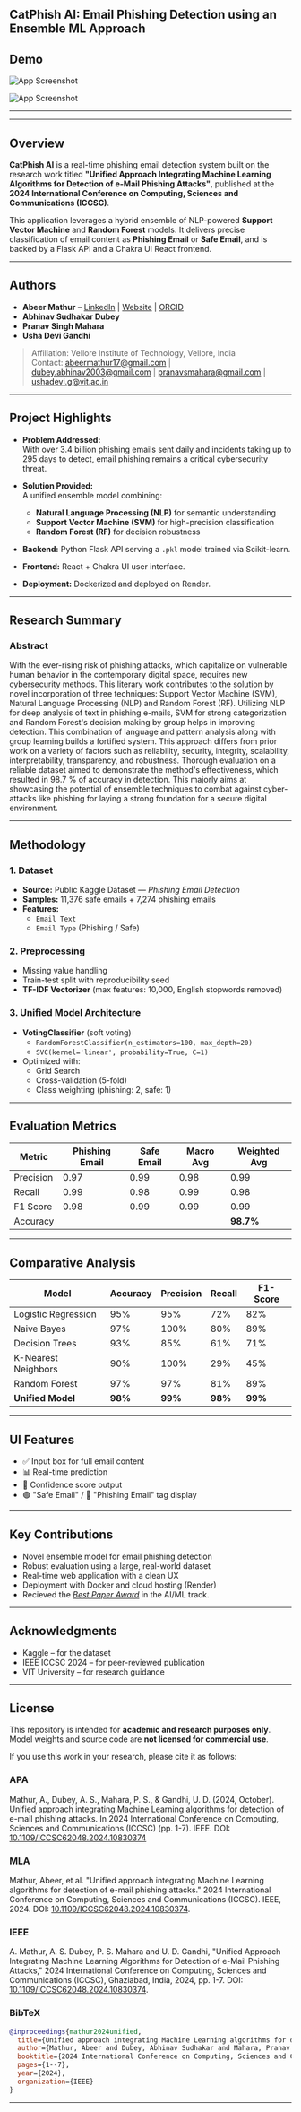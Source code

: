 ## CatPhish AI: Email Phishing Detection using an Ensemble ML Approach

## Demo

![App Screenshot](Assets/emailphishing0.png)  

![App Screenshot](Assets/emailphishing1.png) 

---

---

## Overview

**CatPhish AI** is a real-time phishing email detection system built on the research work titled **"Unified Approach Integrating Machine Learning Algorithms for Detection of e-Mail Phishing Attacks"**, published at the **2024 International Conference on Computing, Sciences and Communications (ICCSC)**.

This application leverages a hybrid ensemble of NLP-powered **Support Vector Machine** and **Random Forest** models. It delivers precise classification of email content as **Phishing Email** or **Safe Email**, and is backed by a Flask API and a Chakra UI React frontend.

---

## Authors

- **Abeer Mathur** – [LinkedIn](https://in.linkedin.com/in/abeermathur) | [Website](https://abeermathur.in) | [ORCID](https://orcid.org/0009-0004-3129-0749)
- **Abhinav Sudhakar Dubey**
- **Pranav Singh Mahara**
- **Usha Devi Gandhi**

> Affiliation: Vellore Institute of Technology, Vellore, India  
> Contact: abeermathur17@gmail.com | dubey.abhinav2003@gmail.com | pranavsmahara@gmail.com | ushadevi.g@vit.ac.in

---

## Project Highlights

- **Problem Addressed:**  
  With over 3.4 billion phishing emails sent daily and incidents taking up to 295 days to detect, email phishing remains a critical cybersecurity threat.

- **Solution Provided:**  
  A unified ensemble model combining:
  - **Natural Language Processing (NLP)** for semantic understanding
  - **Support Vector Machine (SVM)** for high-precision classification
  - **Random Forest (RF)** for decision robustness

- **Backend:** Python Flask API serving a `.pkl` model trained via Scikit-learn.
- **Frontend:** React + Chakra UI user interface.
- **Deployment:** Dockerized and deployed on Render.

---

## Research Summary

### Abstract
With the ever-rising risk of phishing attacks, which capitalize on vulnerable human behavior in the contemporary digital space, requires new cybersecurity methods. This literary work contributes to the solution by novel incorporation of three techniques: Support Vector Machine (SVM), Natural Language Processing (NLP) and Random Forest (RF). Utilizing NLP for deep analysis of text in phishing e-mails, SVM for strong categorization and Random Forest's decision making by group helps in improving detection. This combination of language and pattern analysis along with group learning builds a fortified system. This approach differs from prior work on a variety of factors such as reliability, security, integrity, scalability, interpretability, transparency, and robustness. Thorough evaluation on a reliable dataset aimed to demonstrate the method's effectiveness, which resulted in 98.7 % of accuracy in detection. This majorly aims at showcasing the potential of ensemble techniques to combat against cyber-attacks like phishing for laying a strong foundation for a secure digital environment.

---

## Methodology

### 1. Dataset

- **Source:** Public Kaggle Dataset — *Phishing Email Detection*
- **Samples:** 11,376 safe emails + 7,274 phishing emails
- **Features:** 
  - `Email Text`
  - `Email Type` (Phishing / Safe)

### 2. Preprocessing

- Missing value handling
- Train-test split with reproducibility seed
- **TF-IDF Vectorizer** (max features: 10,000, English stopwords removed)

### 3. Unified Model Architecture

- **VotingClassifier** (soft voting)
  - `RandomForestClassifier(n_estimators=100, max_depth=20)`
  - `SVC(kernel='linear', probability=True, C=1)`
- Optimized with:
  - Grid Search
  - Cross-validation (5-fold)
  - Class weighting (phishing: 2, safe: 1)

---

## Evaluation Metrics

| Metric        | Phishing Email | Safe Email | Macro Avg | Weighted Avg |
|---------------|----------------|------------|-----------|--------------|
| Precision     | 0.97           | 0.99       | 0.98      | 0.99         |
| Recall        | 0.99           | 0.98       | 0.99      | 0.98         |
| F1 Score      | 0.98           | 0.99       | 0.99      | 0.99         |
| Accuracy      |                |            |           | **98.7%**     |

---

## Comparative Analysis

| Model              | Accuracy | Precision | Recall | F1-Score |
|--------------------|----------|-----------|--------|----------|
| Logistic Regression| 95%      | 95%       | 72%    | 82%      |
| Naive Bayes        | 97%      | 100%      | 80%    | 89%      |
| Decision Trees     | 93%      | 85%       | 61%    | 71%      |
| K-Nearest Neighbors| 90%      | 100%      | 29%    | 45%      |
| Random Forest      | 97%      | 97%       | 81%    | 89%      |
| **Unified Model**  | **98%**  | **99%**   | **98%**| **99%**  |

---

## UI Features

- ✅ Input box for full email content
- 📊 Real-time prediction
- 🔐 Confidence score output
- 🟢 "Safe Email" / 🔴 "Phishing Email" tag display

---

## Key Contributions

- Novel ensemble model for email phishing detection
- Robust evaluation using a large, real-world dataset
- Real-time web application with a clean UX
- Deployment with Docker and cloud hosting (Render)
- Recieved the <a href='https://drive.google.com/file/d/1zaF3hzDAvVsis8lvLv3ACJkIKMAluVs0/view?usp=sharing'>*Best Paper Award*</a> in the AI/ML track.

---

## Acknowledgments

- Kaggle – for the dataset
- IEEE ICCSC 2024 – for peer-reviewed publication
- VIT University – for research guidance

---

## License

This repository is intended for **academic and research purposes only**.  
Model weights and source code are **not licensed for commercial use**.

If you use this work in your research, please cite it as follows:

### APA
Mathur, A., Dubey, A. S., Mahara, P. S., & Gandhi, U. D. (2024, October). Unified approach integrating Machine Learning algorithms for detection of e-mail phishing attacks. In 2024 International Conference on Computing, Sciences and Communications (ICCSC) (pp. 1-7). IEEE. DOI: [10.1109/ICCSC62048.2024.10830374](https://ieeexplore.ieee.org/abstract/document/10830374)

### MLA
Mathur, Abeer, et al. "Unified approach integrating Machine Learning algorithms for detection of e-mail phishing attacks." 2024 International Conference on Computing, Sciences and Communications (ICCSC). IEEE, 2024. DOI: [10.1109/ICCSC62048.2024.10830374](https://ieeexplore.ieee.org/abstract/document/10830374).

### IEEE
A. Mathur, A. S. Dubey, P. S. Mahara and U. D. Gandhi, "Unified Approach Integrating Machine Learning Algorithms for Detection of e-Mail Phishing Attacks," 2024 International Conference on Computing, Sciences and Communications (ICCSC), Ghaziabad, India, 2024, pp. 1-7. DOI: [10.1109/ICCSC62048.2024.10830374](https://ieeexplore.ieee.org/abstract/document/10830374).

### BibTeX
```bibtex
@inproceedings{mathur2024unified,
  title={Unified approach integrating Machine Learning algorithms for detection of e-mail phishing attacks},
  author={Mathur, Abeer and Dubey, Abhinav Sudhakar and Mahara, Pranav Singh and Gandhi, Usha Devi},
  booktitle={2024 International Conference on Computing, Sciences and Communications (ICCSC)},
  pages={1--7},
  year={2024},
  organization={IEEE}
}
```
---



